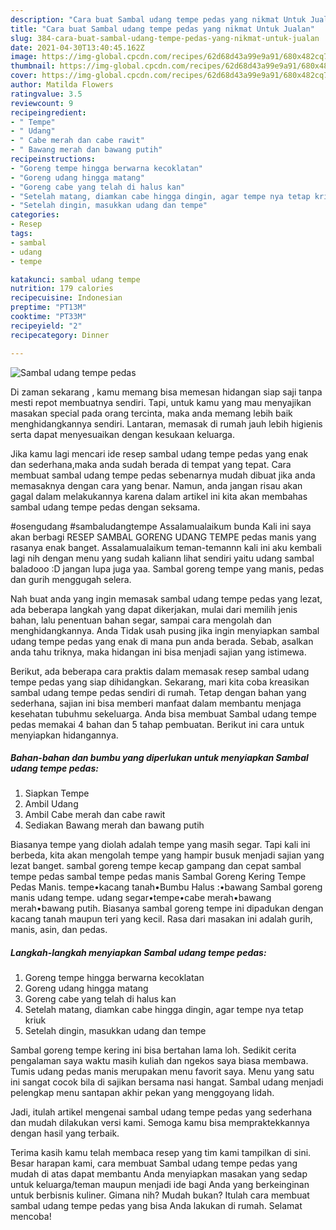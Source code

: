```yaml
---
description: "Cara buat Sambal udang tempe pedas yang nikmat Untuk Jualan"
title: "Cara buat Sambal udang tempe pedas yang nikmat Untuk Jualan"
slug: 384-cara-buat-sambal-udang-tempe-pedas-yang-nikmat-untuk-jualan
date: 2021-04-30T13:40:45.162Z
image: https://img-global.cpcdn.com/recipes/62d68d43a99e9a91/680x482cq70/sambal-udang-tempe-pedas-foto-resep-utama.jpg
thumbnail: https://img-global.cpcdn.com/recipes/62d68d43a99e9a91/680x482cq70/sambal-udang-tempe-pedas-foto-resep-utama.jpg
cover: https://img-global.cpcdn.com/recipes/62d68d43a99e9a91/680x482cq70/sambal-udang-tempe-pedas-foto-resep-utama.jpg
author: Matilda Flowers
ratingvalue: 3.5
reviewcount: 9
recipeingredient:
- " Tempe"
- " Udang"
- " Cabe merah dan cabe rawit"
- " Bawang merah dan bawang putih"
recipeinstructions:
- "Goreng tempe hingga berwarna kecoklatan"
- "Goreng udang hingga matang"
- "Goreng cabe yang telah di halus kan"
- "Setelah matang, diamkan cabe hingga dingin, agar tempe nya tetap kriuk"
- "Setelah dingin, masukkan udang dan tempe"
categories:
- Resep
tags:
- sambal
- udang
- tempe

katakunci: sambal udang tempe 
nutrition: 179 calories
recipecuisine: Indonesian
preptime: "PT13M"
cooktime: "PT33M"
recipeyield: "2"
recipecategory: Dinner

---
```



![Sambal udang tempe pedas](https://img-global.cpcdn.com/recipes/62d68d43a99e9a91/680x482cq70/sambal-udang-tempe-pedas-foto-resep-utama.jpg)

Di zaman  sekarang , kamu memang bisa memesan hidangan siap saji tanpa mesti repot membuatnya sendiri. Tapi, untuk kamu yang mau menyajikan masakan special pada orang tercinta, maka anda memang lebih baik menghidangkannya sendiri. Lantaran, memasak di rumah jauh lebih higienis serta dapat menyesuaikan dengan kesukaan keluarga.

Jika kamu lagi mencari ide resep sambal udang tempe pedas yang enak dan sederhana,maka anda sudah berada di tempat yang tepat. Cara membuat sambal udang tempe pedas  sebenarnya mudah dibuat jika anda memasaknya dengan cara yang benar. Namun, anda jangan risau akan gagal dalam melakukannya 
karena dalam artikel ini kita akan membahas sambal udang tempe pedas dengan seksama.  

#osengudang #sambaludangtempe Assalamualaikum bunda Kali ini saya akan berbagi RESEP SAMBAL GORENG UDANG TEMPE pedas manis yang rasanya enak banget. Assalamualaikum teman-temannn kali ini aku kembali lagi nih dengan menu yang sudah kaliann lihat sendiri yaitu udang sambal baladooo :D jangan lupa juga yaa. Sambal goreng tempe yang manis, pedas dan gurih menggugah selera.

Nah buat anda yang ingin memasak sambal udang tempe pedas yang lezat, ada beberapa langkah yang dapat dikerjakan, mulai dari memilih jenis bahan, lalu penentuan bahan segar, sampai cara mengolah dan menghidangkannya. Anda Tidak usah pusing jika ingin menyiapkan sambal udang tempe pedas yang enak di mana pun anda berada. Sebab, asalkan anda  tahu triknya, maka hidangan ini bisa menjadi sajian yang istimewa.

Berikut, ada beberapa cara praktis  dalam memasak resep sambal udang tempe pedas yang siap dihidangkan. Sekarang, mari kita coba kreasikan sambal udang tempe pedas sendiri di rumah. Tetap dengan bahan yang sederhana, sajian ini bisa memberi manfaat dalam membantu menjaga kesehatan tubuhmu sekeluarga. Anda bisa membuat Sambal udang tempe pedas memakai 4 bahan dan 5 tahap pembuatan. Berikut ini cara untuk menyiapkan hidangannya.

<!--inarticleads1-->

##### Bahan-bahan dan bumbu yang diperlukan untuk menyiapkan Sambal udang tempe pedas:

1. Siapkan  Tempe
1. Ambil  Udang
1. Ambil  Cabe merah dan cabe rawit
1. Sediakan  Bawang merah dan bawang putih


Biasanya tempe yang diolah adalah tempe yang masih segar. Tapi kali ini berbeda, kita akan mengolah tempe yang hampir busuk menjadi sajian yang lezat banget. sambal goreng tempe kecap gampang dan cepat sambal tempe pedas sambal tempe pedas manis Sambal Goreng Kering Tempe Pedas Manis. tempe•kacang tanah•Bumbu Halus :•bawang Sambal goreng manis udang tempe. udang segar•tempe•cabe merah•bawang merah•bawang putih. Biasanya sambal goreng tempe ini dipadukan dengan kacang tanah maupun teri yang kecil. Rasa dari masakan ini adalah gurih, manis, asin, dan pedas. 

<!--inarticleads2-->

##### Langkah-langkah menyiapkan Sambal udang tempe pedas:

1. Goreng tempe hingga berwarna kecoklatan
1. Goreng udang hingga matang
1. Goreng cabe yang telah di halus kan
1. Setelah matang, diamkan cabe hingga dingin, agar tempe nya tetap kriuk
1. Setelah dingin, masukkan udang dan tempe


Sambal goreng tempe kering ini bisa bertahan lama loh. Sedikit cerita pengalaman saya waktu masih kuliah dan ngekos saya biasa membawa. Tumis udang pedas manis merupakan menu favorit saya. Menu yang satu ini sangat cocok bila di sajikan bersama nasi hangat. Sambal udang menjadi pelengkap menu santapan akhir pekan yang menggoyang lidah. 

Jadi, itulah artikel mengenai  sambal udang tempe pedas  yang sederhana dan mudah dilakukan versi kami. Semoga kamu bisa mempraktekkannya dengan hasil yang terbaik. 

Terima kasih kamu telah membaca resep yang tim kami tampilkan di sini. Besar harapan kami, cara membuat  Sambal udang tempe pedas yang mudah di atas dapat membantu Anda menyiapkan masakan yang sedap untuk keluarga/teman maupun menjadi ide bagi Anda yang berkeinginan untuk berbisnis kuliner. Gimana nih? Mudah bukan? Itulah cara membuat sambal udang tempe pedas yang bisa Anda lakukan di rumah. Selamat mencoba!


